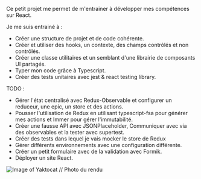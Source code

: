 Ce petit projet me permet de m'entrainer à développer mes compétences sur React.

Je me suis entrainé à :
- Créer une structure de projet et de code cohérente.
- Créer et utiliser des hooks, un contexte, des champs contrôlés et non contrôlés.
- Créer une classe utilitaires et un semblant d'une librairie de composants UI partagés.
- Typer mon code grâce à Typescript.
- Créer des tests unitaires avec jest & react testing library.

TODO :
- Gérer l'état centralisé avec Redux-Observable et configurer un reduceur, une epic, un store et des actions.
- Pousser l'utilisation de Redux en utilisant typescript-fsa pour générer mes actions et Immer pour gérer l'immutabilité.
- Créer une fausse API avec JSONPlaceholder, Communiquer avec via des observables et la tester avec supertest.
- Créer des tests dans lequel je vais mocker le store de Redux
- Gérer différents environnements avec une configuration différente.
- Créer un petit formulaire avec de la validation avec Formik.
- Déployer un site React.


![Image of Yaktocat](https://imgur.com/RDZwvL6.png)
// Photo du rendu